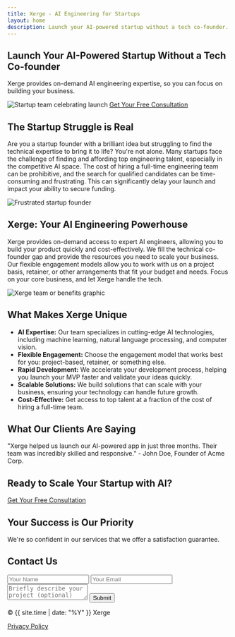 ```yaml
---
title: Xerge - AI Engineering for Startups
layout: home
description: Launch your AI-powered startup without a tech co-founder. Xerge provides on-demand AI engineering expertise so you can focus on building your business.
---
```


<section id="hero">
  <div class="container">
    <h1>Launch Your AI-Powered Startup Without a Tech Co-founder</h1>
    <p>Xerge provides on-demand AI engineering expertise, so you can focus on building your business.</p>
    <img src="{{ '/assets/images/hero-image.png' | relative_url }}" alt="Startup team celebrating launch" class="hero-image">
    <a href="#contact" class="button">Get Your Free Consultation</a>
  </div>
</section>

<section id="problem">
  <div class="container">
    <h2>The Startup Struggle is Real</h2>
    <p>Are you a startup founder with a brilliant idea but struggling to find the technical expertise to bring it to life? You're not alone. Many startups face the challenge of finding and affording top engineering talent, especially in the competitive AI space. The cost of hiring a full-time engineering team can be prohibitive, and the search for qualified candidates can be time-consuming and frustrating. This can significantly delay your launch and impact your ability to secure funding.</p>
    <img src="{{ '/assets/images/problem-image.png' | relative_url }}" alt="Frustrated startup founder" class="problem-image">
  </div>
</section>

<section id="solution">
  <div class="container">
    <h2>Xerge: Your AI Engineering Powerhouse</h2>
    <p>Xerge provides on-demand access to expert AI engineers, allowing you to build your product quickly and cost-effectively. We fill the technical co-founder gap and provide the resources you need to scale your business. Our flexible engagement models allow you to work with us on a project basis, retainer, or other arrangements that fit your budget and needs. Focus on your core business, and let Xerge handle the tech.</p>
    <img src="{{ '/assets/images/solution-image.png' | relative_url }}" alt="Xerge team or benefits graphic" class="solution-image">
  </div>
</section>

<section id="features">
  <div class="container">
    <h2>What Makes Xerge Unique</h2>
    <ul>
      <li><strong>AI Expertise:</strong> Our team specializes in cutting-edge AI technologies, including machine learning, natural language processing, and computer vision.</li>
      <li><strong>Flexible Engagement:</strong> Choose the engagement model that works best for you: project-based, retainer, or something else.</li>
      <li><strong>Rapid Development:</strong> We accelerate your development process, helping you launch your MVP faster and validate your ideas quickly.</li>
      <li><strong>Scalable Solutions:</strong> We build solutions that can scale with your business, ensuring your technology can handle future growth.</li>
      <li><strong>Cost-Effective:</strong> Get access to top talent at a fraction of the cost of hiring a full-time team.</li>
    </ul>
  </div>
</section>

<section id="testimonials">
  <div class="container">
    <h2>What Our Clients Are Saying</h2>
    <div class="testimonial">
      <p>"Xerge helped us launch our AI-powered app in just three months. Their team was incredibly skilled and responsive." - John Doe, Founder of Acme Corp.</p>
    </div>
  </div>
</section>

<section id="cta">
  <div class="container">
    <h2>Ready to Scale Your Startup with AI?</h2>
    <a href="#contact" class="button">Get Your Free Consultation</a>
  </div>
</section>

<section id="guarantee">
  <div class="container">
    <h2>Your Success is Our Priority</h2>
    <p>We're so confident in our services that we offer a satisfaction guarantee.</p>
  </div>
</section>

<section id="contact">
  <div class="container">
    <h2>Contact Us</h2>
    <form action="your-form-handler" method="post">
        <input type="text" name="name" placeholder="Your Name" required>
        <input type="email" name="email" placeholder="Your Email" required>
        <textarea name="message" placeholder="Briefly describe your project (optional)"></textarea>
        <button type="submit" class="button">Submit</button>
    </form>
  </div>
</section>

<footer>
  <div class="container">
    <p>&copy; {{ site.time | date: "%Y" }} Xerge</p>
    <a href="{{ '/privacy-policy' | relative_url }}">Privacy Policy</a>
  </div>
</footer>
